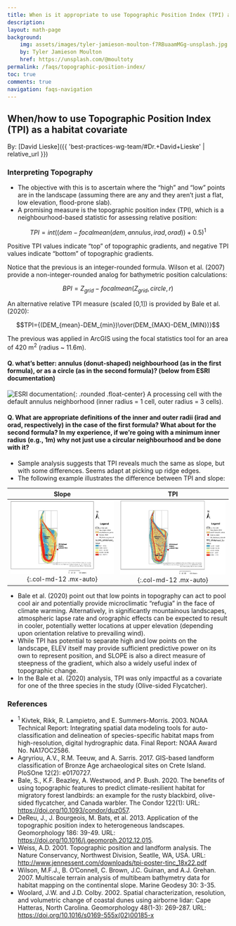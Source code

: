 ```yaml
---
title: When is it appropriate to use Topographic Position Index (TPI) as a habitat covariate? How should the data be processed for use in models (e.g., raw data or categories)?
description: 
layout: math-page
background: 
    img: assets/images/tyler-jamieson-moulton-f7RBuaamMGg-unsplash.jpg
    by: Tyler Jamieson Moulton
    href: https://unsplash.com/@moultoty
permalink: /faqs/topographic-position-index/
toc: true
comments: true
navigation: faqs-navigation
---
```


## When/how to use Topographic Position Index (TPI) as a habitat covariate

By: [David Lieske]({{ 'best-practices-wg-team/#Dr.+David+Lieske' | relative_url }})

### Interpreting Topography
* The objective with this is to ascertain where the “high” and “low” points are in the landscape (assuming there are any and they aren’t just a flat, low elevation, flood-prone slab).
* A promising measure is the topographic position index (TPI), which is a neighbourhood-based statistic for assessing relative position:

$$TPI = int((dem-focalmean(dem,annulus,irad,orad))+0.5)^1$$

Positive TPI values indicate “top” of topographic gradients, and negative TPI values indicate “bottom” of topographic gradients.

Notice that the previous is an integer-rounded formula. Wilson et al. (2007) provide a non-integer-rounded analog for bathymetric position calculations:

$$BPI=Z_{grid}-focalmean(Z_{grid},circle,r)$$

An alternative relative TPI measure (scaled [0,1]) is provided by Bale et al. (2020):

$$TPI={(DEM_{mean}-DEM_{min})\over(DEM_{MAX}-DEM_{MIN})}$$

The previous was applied in ArcGIS using the focal statistics tool for an area of 420 m<sup>2</sup> (radius ~ 11.6m). 

#### Q. what’s better: annulus (donut-shaped) neighbourhood (as in the first formula), or as a circle (as in the second formula)? (below from ESRI documentation)

![ESRI documentation](https://pro.arcgis.com/en/pro-app/latest/arcpy/spatial-analyst/GUID-D21D815C-FEE7-40D2-A4F7-3A8B4E580DBE-web.png){: .rounded .float-center}
A processing cell with the default annulus neighborhood (inner radius = 1 cell, outer radius = 3 cells).

#### Q. What are appropriate definitions of the inner and outer radii (irad and orad, respectively) in the case of the first formula? What about for the second formula? In my experience, if we’re going with a minimum inner radius (e.g., 1m) why not just use a circular neighbourhood and be done with it? 

* Sample analysis suggests that TPI reveals much the same as slope, but with some differences. Seems adapt at picking up ridge edges.
* The following example illustrates the difference between TPI and slope:



Slope            |  TPI
:-------------------------:|:-------------------------:
![TPI Picture 1](../../assets/images/tpiPicture1.jpg){:.col-md-12 .mx-auto}  |  ![TPI Picture 2](../../assets/images/tpiPicture2.jpg){:.col-md-12 .mx-auto}




* Bale et al. (2020) point out that low points in topography can act to pool cool air and potentially provide microclimatic “refugia” in the face of climate warming. Alternatively, in significantly mountainous landscapes, atmospheric lapse rate and orographic effects can be expected to result in cooler, potentially wetter locations at upper elevation (depending upon orientation relative to prevailing wind).
* While TPI has potential to separate high and low points on the landscape, ELEV itself may provide sufficient predictive power on its own to represent position, and SLOPE is also a direct measure of steepness of the gradient, which also a widely useful index of topographic change.
* In the Bale et al. (2020) analysis, TPI was only impactful as a covariate for one of the three species in the study (Olive-sided Flycatcher).

### References

* <sup>1</sup> Kivtek, Rikk, R. Lampietro, and E. Summers-Morris. 2003. NOAA Technical Report: Integrating spatial data modeling tools for auto-classification and delineation of species-specific habitat maps from high-resolution, digital hydrographic data. Final Report: NOAA Award No. NA17OC2586.
* Agryriou, A.V., R.M. Teeuw, and A. Sarris. 2017. GIS-based landform classification of Bronze Age archaeological sites on Crete Island. PloSOne 12(2): e0170727.
* Bale, S., K.F. Beazley, A. Westwood, and P. Bush. 2020. The benefits of using topographic features to predict climate-resilient habitat for migratory forest landbirds: an example for the rusty blackbird, olive-sided flycatcher, and Canada warbler. The Condor 122(1): URL: <https://doi.org/10.1093/condor/duz057>.
* DeReu, J., J. Bourgeois, M. Bats, et al. 2013. Application of the topographic position index to heterogeneous landscapes. Geomorphology 186: 39-49. URL: <https://doi.org/10.1016/j.geomorph.2012.12.015>.
* Weiss, A.D. 2001. Topographic position and landform analysis. The Nature Conservancy, Northwest Division, Seatlle, WA, USA. URL: <http://www.jennessent.com/downloads/tpi-poster-tinc_18x22.pdf>
* Wilson, M.F.J., B. O’Connell, C. Brown, J.C. Guinan, and A.J. Grehan. 2007. Multiscale terrain analysis of multibeam bathymetry data for habitat mapping on the continental slope. Marine Geodesy 30: 3-35.
* Woolard, J.W. and J.D. Colby. 2002. Spatial characterization, resolution, and volumetric change of coastal dunes using airborne lidar: Cape Hatteras, North Carolina. Geomorphology 48(1-3): 269-287. URL: <https://doi.org/10.1016/s0169-555x(02)00185-x>


